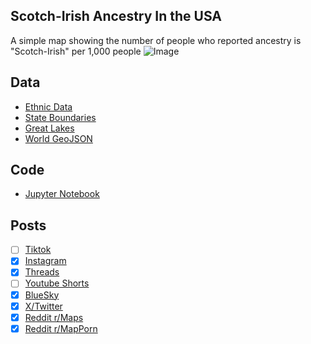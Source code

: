 ## Scotch-Irish Ancestry In the USA
A simple map showing the number of people who reported ancestry is "Scotch-Irish" per 1,000 people
![Image](https://drive.google.com/uc?export=view&id=1_RJiN2rNqZuW051fJR5DVHx580oOK_rq)

## Data
* [Ethnic Data](https://data.census.gov/table/ACSDT5Y2022.B04006?q=People%20Reporting%20Ancestry&g=010XX00US$0400000)
* [State Boundaries](https://www.census.gov/geographies/mapping-files/time-series/geo/carto-boundary-file.html)
* [Great Lakes](https://usicecenter.gov/Products/GreatLakesData)
* [World GeoJSON](https://public.opendatasoft.com/explore/dataset/world-administrative-boundaries/export/?flg=en-us)

## Code
* [Jupyter Notebook](FormatData.ipynb)

## Posts
- [ ] [Tiktok]()
- [x] [Instagram](https://www.instagram.com/p/DH9Yrfvzg3q/)
- [x] [Threads](https://www.threads.net/@vinemapper/post/DH9YsL8Ttqo)
- [ ] [Youtube Shorts]()
- [x] [BlueSky](https://bsky.app/profile/vinemapper.bsky.social/post/3llud4grm7s2c)
- [x] [X/Twitter](https://x.com/VineMapper/status/1907544425372463141)
- [x] [Reddit r/Maps](https://www.reddit.com/r/Maps/comments/1jq08vo/reported_ancestry_of_scotchirish_per_1000_people/)
- [x] [Reddit r/MapPorn](https://www.reddit.com/r/MapPorn/comments/1jq090u/reported_ancestry_of_scotchirish_per_1000_people/)
